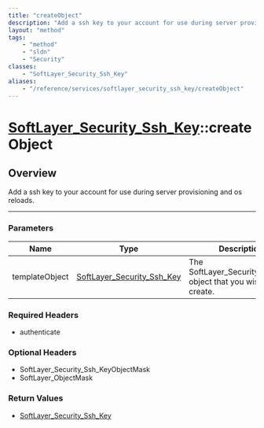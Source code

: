 ```yaml
---
title: "createObject"
description: "Add a ssh key to your account for use during server provisioning and os reloads."
layout: "method"
tags:
    - "method"
    - "sldn"
    - "Security"
classes:
    - "SoftLayer_Security_Ssh_Key"
aliases:
    - "/reference/services/softlayer_security_ssh_key/createObject"
---
```

# [SoftLayer_Security_Ssh_Key](/reference/services/SoftLayer_Security_Ssh_Key)::createObject




## Overview 
Add a ssh key to your account for use during server provisioning and os reloads. 

-----

### Parameters 
|Name | Type | Description |
| --- | --- | --- |
|templateObject| <a href='/reference/datatypes/SoftLayer_Security_Ssh_Key'>SoftLayer_Security_Ssh_Key </a>| The SoftLayer_Security_Ssh_Key object that you wish to create.|


### Required Headers
* authenticate


### Optional Headers
* SoftLayer_Security_Ssh_KeyObjectMask
* SoftLayer_ObjectMask

### Return Values
* <a href='/reference/datatypes/SoftLayer_Security_Ssh_Key'>SoftLayer_Security_Ssh_Key </a>




